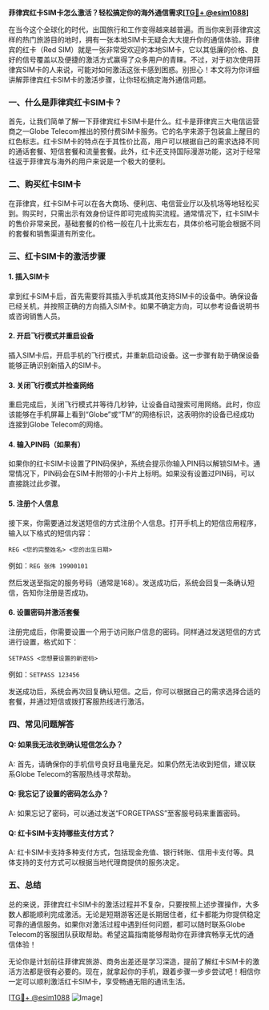 **菲律宾红卡SIM卡怎么激活？轻松搞定你的海外通信需求[[TG💪+ @esim1088](https://t.me/s/esim1088)]**

在当今这个全球化的时代，出国旅行和工作变得越来越普遍。而当你来到菲律宾这样的热门旅游目的地时，拥有一张本地SIM卡无疑会大大提升你的通信体验。菲律宾的红卡（Red SIM）就是一张非常受欢迎的本地SIM卡，它以其低廉的价格、良好的信号覆盖以及便捷的激活方式赢得了众多用户的青睐。不过，对于初次使用菲律宾SIM卡的人来说，可能对如何激活这张卡感到困惑。别担心！本文将为你详细讲解菲律宾红卡SIM卡的激活步骤，让你轻松搞定海外通信问题。

### 一、什么是菲律宾红卡SIM卡？

首先，让我们简单了解一下菲律宾红卡SIM卡是什么。红卡是菲律宾三大电信运营商之一Globe Telecom推出的预付费SIM卡服务。它的名字来源于包装盒上醒目的红色标志。红卡SIM卡的特点在于其性价比高，用户可以根据自己的需求选择不同的通话套餐、短信套餐和流量套餐。此外，红卡还支持国际漫游功能，这对于经常往返于菲律宾与海外的用户来说是一个极大的便利。

### 二、购买红卡SIM卡

在菲律宾，红卡SIM卡可以在各大商场、便利店、电信营业厅以及机场等地轻松买到。购买时，只需出示有效身份证件即可完成购买流程。通常情况下，红卡SIM卡的售价非常亲民，基础套餐的价格一般在几十比索左右，具体价格可能会根据不同的套餐和销售渠道有所变化。

### 三、红卡SIM卡的激活步骤

#### 1. 插入SIM卡

拿到红卡SIM卡后，首先需要将其插入手机或其他支持SIM卡的设备中。确保设备已经关机，并按照正确的方向插入SIM卡。如果不确定方向，可以参考设备说明书或咨询销售人员。

#### 2. 开启飞行模式并重启设备

插入SIM卡后，开启手机的飞行模式，并重新启动设备。这一步骤有助于确保设备能够正确识别新插入的SIM卡。

#### 3. 关闭飞行模式并检查网络

重启完成后，关闭飞行模式并等待几秒钟，让设备自动搜索可用网络。此时，你应该能够在手机屏幕上看到“Globe”或“TM”的网络标识，这表明你的设备已经成功连接到Globe Telecom的网络。

#### 4. 输入PIN码（如果有）

如果你的红卡SIM卡设置了PIN码保护，系统会提示你输入PIN码以解锁SIM卡。通常情况下，PIN码会在SIM卡附带的小卡片上标明。如果没有设置过PIN码，可以直接跳过此步骤。

#### 5. 注册个人信息

接下来，你需要通过发送短信的方式注册个人信息。打开手机上的短信应用程序，输入以下格式的短信内容：

```
REG <您的完整姓名> <您的出生日期>
```

例如：`REG 张伟 19900101`

然后发送至指定的服务号码（通常是168）。发送成功后，系统会回复一条确认短信，告知你注册是否成功。

#### 6. 设置密码并激活套餐

注册完成后，你需要设置一个用于访问账户信息的密码。同样通过发送短信的方式进行设置，格式如下：

```
SETPASS <您想要设置的新密码>
```

例如：`SETPASS 123456`

发送成功后，系统会再次回复确认短信。之后，你可以根据自己的需求选择合适的套餐，并通过短信或拨打客服热线进行激活。

### 四、常见问题解答

#### Q: 如果我无法收到确认短信怎么办？
A: 首先，请确保你的手机信号良好且电量充足。如果仍然无法收到短信，建议联系Globe Telecom的客服热线寻求帮助。

#### Q: 我忘记了设置的密码怎么办？
A: 如果忘记了密码，可以通过发送“FORGETPASS”至客服号码来重置密码。

#### Q: 红卡SIM卡支持哪些支付方式？
A: 红卡SIM卡支持多种支付方式，包括现金充值、银行转账、信用卡支付等。具体支持的支付方式可以根据当地代理商提供的服务决定。

### 五、总结

总的来说，菲律宾红卡SIM卡的激活过程并不复杂，只要按照上述步骤操作，大多数人都能顺利完成激活。无论是短期游客还是长期居住者，红卡都能为你提供稳定可靠的通信服务。如果你对激活过程中遇到任何问题，都可以随时联系Globe Telecom的客服团队获取帮助。希望这篇指南能够帮助你在菲律宾畅享无忧的通信体验！

无论你是计划前往菲律宾旅游、商务出差还是学习深造，提前了解红卡SIM卡的激活方法都是很有必要的。现在，就拿起你的手机，跟着步骤一步步尝试吧！相信你一定可以顺利激活红卡SIM卡，享受畅通无阻的通讯生活。

[[TG💪+ @esim1088](https://t.me/s/esim1088) ![Image](https://i.postimg.cc/4NQfJmqS/Snipaste-2025-05-13-00-14-12.png)]